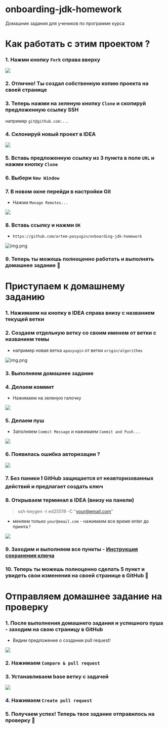 # onboarding-jdk-homework
Домашние задания для учеников по программе курса

Как работать с этим проектом ?
===
### 1. Нажми кнопку `Fork` справа вверху
![](assets/images/1-1.png)
### 2. Отлично! Ты создал собственную копию проекта на своей странице
### 3. Теперь нажми на зеленую кнопку `Clone` и скопируй предложенную ссылку SSH
например `git@github.com:...`
### 4. Склонируй новый проект в IDEA
![](assets/images/1-4.png)
### 5. Вставь предложенную ссылку из 3 пункта в поле `URL` и нажми кнопку `Clone`
### 6. Выбери `New Window`
### 7. В новом окне перейди в настройки Git
- Нажми `Manage Remotes...`

![](assets/images/1-7.png)
### 8. Вставь ссылку и нажми `OK`
- `https://github.com/artem-pasyugin/onboarding-jdk-homework`

![img.png](assets/images/1-8.png)
### 9. Теперь ты можешь полноценно работать и выполнять домашнее задание :clap:


Приступаем к домашнему заданию
===
### 1. Нажимаем на кнопку в IDEA справа внизу с названием текущей ветки
### 2. Создаем отдельную ветку со своим именем от ветки с названием темы
- например новая ветка `apasyugin` от ветки `origin/algorithms`

![img.png](assets/images/2-2.png) 
### 3. Выполняем домашнее задание
### 4. Делаем коммит 
- Нажимаем на зеленую галочку

![](assets/images/2-4.png)
### 5. Делаем пуш
- Заполняем `Commit Message` и нажимаем `Commit and Push...`

![](assets/images/2-5.png)
### 6. Появилась ошибка авторизации ?
![](assets/images/2-6.png)
### 7. Без паники :exclamation: GitHub защищается от неавторизованных действий и предлагает создать ключ
### 8. Открываем терминал в IDEA (внизу на панели)
> ssh-keygen -t ed25519 -C "your@email.com"
- меняем только `your@email.com` - нажимаем все время enter до принта !

![](assets/images/2-8.png)
### 9. Заходим и выполняем все пункты - [Инструкция сохранения ключа](https://docs.github.com/en/authentication/connecting-to-github-with-ssh/adding-a-new-ssh-key-to-your-github-account)
### 10. Теперь ты можешь полноценно сделать 5 пункт и увидеть свои изменения на своей странице в GitHub :clap:


Отправляем домашнее задание на проверку
===
### 1. После выполнения домашнего задания и успешного пуша - заходим на свою страницу в GitHub 
- Видим предложение о создании pull request!

![](assets/images/3-1.png)
### 2. Нажимаем `Compare & pull request`
### 3. Устанавливаем base ветку с задачей 
![](assets/images/3-3.png)
### 4. Нажимаем `Create pull request`
### 5. Получаем успех! Теперь твое задание отправилось на проверку :clap: